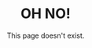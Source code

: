 ---
layout: default
title: OH NO!
subtitle: This page doesn't exist.
description: |
  I don't know where you wanted to go, but there's nothing here. You're lost. Don't worry, I got you: the wedding ceremony is in Rosario and the civil wedding is in Las Vegas. You're welcome.
---